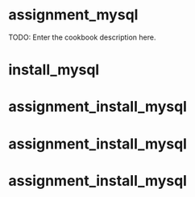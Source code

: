 # assignment_mysql

TODO: Enter the cookbook description here.

# install_mysql
# assignment_install_mysql
# assignment_install_mysql
# assignment_install_mysql
